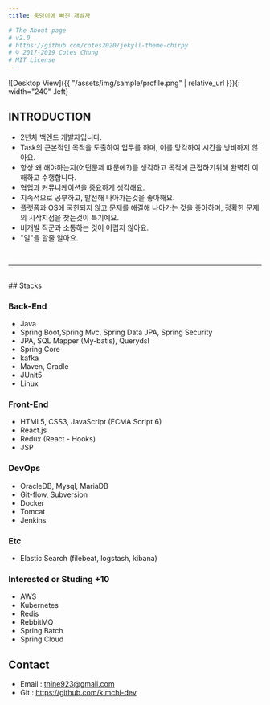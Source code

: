 ```yaml
---
title: 웅덩이에 빠진 개발자

# The About page
# v2.0
# https://github.com/cotes2020/jekyll-theme-chirpy
# © 2017-2019 Cotes Chung
# MIT License
---
```



![Desktop View]({{ "/assets/img/sample/profile.png" | relative_url }}){: width="240" .left}
## INTRODUCTION

- 2년차 백엔드 개발자입니다.
- Task의 근본적인 목적을 도출하여 업무를 하며, 이를 망각하여 시간을 낭비하지 않아요.
- 항상 왜 해야하는지(어떤문제 떄문에?)를 생각하고 목적에 근접하기위해 완벽히 이해하고 수행합니다.
- 협업과 커뮤니케이션을 중요하게 생각해요.
- 지속적으로 공부하고, 발전해 나아가는것을 좋아해요.
- 플랫폼과 OS에 국한되지 않고 문제를 해결해 나아가는 것을 좋아하며, 정확한 문제의 시작지점을 찾는것이 특기예요.
- 비개발 직군과 소통하는 것이 어렵지 않아요.
- "일"을 할줄 알아요.

<br>

---
<br>
## Stacks



### Back-End

- Java
- Spring Boot,Spring Mvc, Spring Data JPA, Spring Security
- JPA, SQL Mapper (My-batis), Querydsl
- Spring Core
- kafka
- Maven, Gradle
- JUnit5
- Linux



### Front-End

- HTML5, CSS3, JavaScript (ECMA Script 6)
- React.js
- Redux (React - Hooks)
- JSP



### DevOps

- OracleDB, Mysql, MariaDB
- Git-flow, Subversion
- Docker
- Tomcat
- Jenkins



### Etc
- Elastic Search (filebeat, logstash, kibana)



### Interested or Studing +10

- AWS
- Kubernetes
- Redis
- RebbitMQ
- Spring Batch
- Spring Cloud


## Contact  
  - Email : tnine923@gmail.com  
  - Git   : https://github.com/kimchi-dev  
